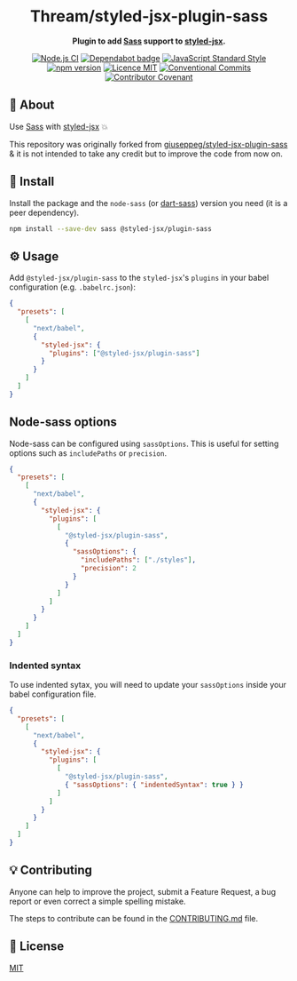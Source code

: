 <h1 align="center">Thream/styled-jsx-plugin-sass</h1>

<p align="center">
  <strong>Plugin to add <a href="https://sass-lang.com/">Sass</a> support to <a href="https://github.com/vercel/styled-jsx">styled-jsx</a>.</strong>
</p>

<p align="center">
  <a href="https://github.com/Thream/styled-jsx-plugin-sass/actions?query=workflow%3A%22Node.js+CI%22"><img src="https://github.com/Thream/styled-jsx-plugin-sass/workflows/Node.js%20CI/badge.svg" alt="Node.js CI" /></a>
  <a href="https://dependabot.com/"><img src="https://badgen.net/github/dependabot/Thream/styled-jsx-plugin-sass?icon=dependabot" alt="Dependabot badge" /></a>
  <a href="https://standardjs.com"><img src="https://img.shields.io/badge/code_style-standard-brightgreen.svg" alt="JavaScript Standard Style"></a>
  <a href="https://www.npmjs.com/package/@styled-jsx/plugin-sass"><img src="https://img.shields.io/npm/v/@styled-jsx/plugin-sass.svg" alt="npm version"></a>
  <a href="./LICENSE"><img src="https://img.shields.io/badge/licence-MIT-blue.svg" alt="Licence MIT"/></a>
  <a href="https://conventionalcommits.org"><img src="https://img.shields.io/badge/Conventional%20Commits-1.0.0-yellow.svg" alt="Conventional Commits" /></a>
  <a href="https://github.com/Thream/Thream/blob/master/CODE_OF_CONDUCT.md"><img src="https://img.shields.io/badge/Contributor%20Covenant-v2.0%20adopted-ff69b4.svg" alt="Contributor Covenant" /></a>
</p>

## 📜 About

Use [Sass](https://sass-lang.com/) with [styled-jsx](https://github.com/vercel/styled-jsx) 💥

This repository was originally forked from [giuseppeg/styled-jsx-plugin-sass](https://github.com/giuseppeg/styled-jsx-plugin-sass) & it is not intended to take any credit but to improve the code from now on.

## 💾 Install

Install the package and the `node-sass` (or [dart-sass](#dart-sass)) version you need (it is a peer dependency).

```sh
npm install --save-dev sass @styled-jsx/plugin-sass
```

## ⚙️ Usage

Add `@styled-jsx/plugin-sass` to the `styled-jsx`'s `plugins` in your babel configuration (e.g. `.babelrc.json`):

```json
{
  "presets": [
    [
      "next/babel",
      {
        "styled-jsx": {
          "plugins": ["@styled-jsx/plugin-sass"]
        }
      }
    ]
  ]
}
```

## Node-sass options

Node-sass can be configured using `sassOptions`. This is useful for setting options such as `includePaths` or `precision`.

```json
{
  "presets": [
    [
      "next/babel",
      {
        "styled-jsx": {
          "plugins": [
            [
              "@styled-jsx/plugin-sass",
              {
                "sassOptions": {
                  "includePaths": ["./styles"],
                  "precision": 2
                }
              }
            ]
          ]
        }
      }
    ]
  ]
}
```

### Indented syntax

To use indented sytax, you will need to update your `sassOptions` inside your babel configuration file.

```json
{
  "presets": [
    [
      "next/babel",
      {
        "styled-jsx": {
          "plugins": [
            [
              "@styled-jsx/plugin-sass",
              { "sassOptions": { "indentedSyntax": true } }
            ]
          ]
        }
      }
    ]
  ]
}
```

## 💡 Contributing

Anyone can help to improve the project, submit a Feature Request, a bug report or even correct a simple spelling mistake.

The steps to contribute can be found in the [CONTRIBUTING.md](./CONTRIBUTING.md) file.

## 📄 License

[MIT](./LICENSE)
